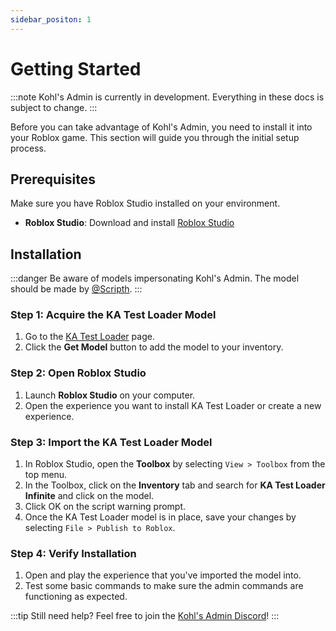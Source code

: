 ```yaml
--- 
sidebar_positon: 1
---
```


# Getting Started

:::note
Kohl's Admin is currently in development. Everything in these docs is subject to change.
:::

Before you can take advantage of Kohl's Admin, you need to install it into your Roblox game. This section will guide you through the initial setup process.

## Prerequisites

Make sure you have Roblox Studio installed on your environment.

- **Roblox Studio**: Download and install [Roblox Studio](https://www.roblox.com/create)

## Installation

:::danger
Be aware of models impersonating Kohl's Admin. The model should be made by [@Scripth](https://www.roblox.com/users/44391621/profile).
:::

### Step 1: Acquire the KA Test Loader Model

1. Go to the [KA Test Loader](https://create.roblox.com/store/asset/18525985332/KA) page.
2. Click the **Get Model** button to add the model to your inventory.

### Step 2: Open Roblox Studio

1. Launch **Roblox Studio** on your computer.
2. Open the experience you want to install KA Test Loader or create a new experience.

### Step 3: Import the KA Test Loader Model

1. In Roblox Studio, open the **Toolbox** by selecting `View > Toolbox` from the top menu.
2. In the Toolbox, click on the **Inventory** tab and search for **KA Test Loader Infinite** and click on the model.
3. Click OK on the script warning prompt.
4. Once the KA Test Loader model is in place, save your changes by selecting `File > Publish to Roblox`.

### Step 4: Verify Installation

1. Open and play the experience that you've imported the model into.
2. Test some basic commands to make sure the admin commands are functioning as expected.

:::tip
Still need help? Feel free to join the [Kohl's Admin Discord](discord.gg/kohl)!
:::
